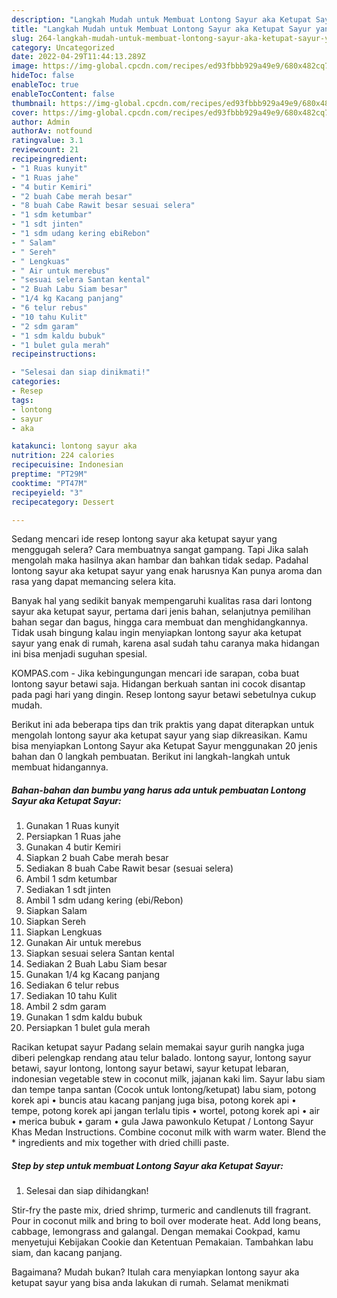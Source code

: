 ```yaml
---
description: "Langkah Mudah untuk Membuat Lontong Sayur aka Ketupat Sayur yang Lezat Sekali, Buat Buka Puasa}"
title: "Langkah Mudah untuk Membuat Lontong Sayur aka Ketupat Sayur yang Lezat Sekali, Buat Buka Puasa}"
slug: 264-langkah-mudah-untuk-membuat-lontong-sayur-aka-ketupat-sayur-yang-lezat-sekali-buat-buka-puasa
category: Uncategorized
date: 2022-04-29T11:44:13.289Z
image: https://img-global.cpcdn.com/recipes/ed93fbbb929a49e9/680x482cq70/lontong-sayur-aka-ketupat-sayur-foto-resep-utama.jpg
hideToc: false
enableToc: true
enableTocContent: false
thumbnail: https://img-global.cpcdn.com/recipes/ed93fbbb929a49e9/680x482cq70/lontong-sayur-aka-ketupat-sayur-foto-resep-utama.jpg
cover: https://img-global.cpcdn.com/recipes/ed93fbbb929a49e9/680x482cq70/lontong-sayur-aka-ketupat-sayur-foto-resep-utama.jpg
author: Admin
authorAv: notfound
ratingvalue: 3.1
reviewcount: 21
recipeingredient:
- "1 Ruas kunyit"
- "1 Ruas jahe"
- "4 butir Kemiri"
- "2 buah Cabe merah besar"
- "8 buah Cabe Rawit besar sesuai selera"
- "1 sdm ketumbar"
- "1 sdt jinten"
- "1 sdm udang kering ebiRebon"
- " Salam"
- " Sereh"
- " Lengkuas"
- " Air untuk merebus"
- "sesuai selera Santan kental"
- "2 Buah Labu Siam besar"
- "1/4 kg Kacang panjang"
- "6 telur rebus"
- "10 tahu Kulit"
- "2 sdm garam"
- "1 sdm kaldu bubuk"
- "1 bulet gula merah"
recipeinstructions:

- "Selesai dan siap dinikmati!"
categories:
- Resep
tags:
- lontong
- sayur
- aka

katakunci: lontong sayur aka 
nutrition: 224 calories
recipecuisine: Indonesian
preptime: "PT29M"
cooktime: "PT47M"
recipeyield: "3"
recipecategory: Dessert

---
```



Sedang mencari ide resep lontong sayur aka ketupat sayur yang menggugah selera? Cara membuatnya sangat gampang. Tapi Jika salah mengolah maka hasilnya akan hambar dan bahkan tidak sedap. Padahal lontong sayur aka ketupat sayur yang enak harusnya Kan punya aroma dan rasa yang dapat memancing selera kita.


Banyak hal yang sedikit banyak mempengaruhi kualitas rasa dari lontong sayur aka ketupat sayur, pertama dari jenis bahan, selanjutnya pemilihan bahan segar dan bagus, hingga cara membuat dan menghidangkannya. Tidak usah bingung kalau ingin menyiapkan lontong sayur aka ketupat sayur yang enak di rumah, karena asal sudah tahu caranya maka hidangan ini bisa menjadi suguhan spesial.

KOMPAS.com - Jika kebingungungan mencari ide sarapan, coba buat lontong sayur betawi saja. Hidangan berkuah santan ini cocok disantap pada pagi hari yang dingin. Resep lontong sayur betawi sebetulnya cukup mudah.


Berikut ini ada beberapa tips dan trik praktis yang dapat diterapkan untuk mengolah lontong sayur aka ketupat sayur yang siap dikreasikan. Kamu bisa menyiapkan Lontong Sayur aka Ketupat Sayur menggunakan 20 jenis bahan dan 0 langkah pembuatan. Berikut ini langkah-langkah untuk membuat hidangannya.

<!--inarticleads1-->

##### Bahan-bahan dan bumbu yang harus ada untuk pembuatan Lontong Sayur aka Ketupat Sayur:

1. Gunakan 1 Ruas kunyit
1. Persiapkan 1 Ruas jahe
1. Gunakan 4 butir Kemiri
1. Siapkan 2 buah Cabe merah besar
1. Sediakan 8 buah Cabe Rawit besar (sesuai selera)
1. Ambil 1 sdm ketumbar
1. Sediakan 1 sdt jinten
1. Ambil 1 sdm udang kering (ebi/Rebon)
1. Siapkan  Salam
1. Siapkan  Sereh
1. Siapkan  Lengkuas
1. Gunakan  Air untuk merebus
1. Siapkan sesuai selera Santan kental
1. Sediakan 2 Buah Labu Siam besar
1. Gunakan 1/4 kg Kacang panjang
1. Sediakan 6 telur rebus
1. Sediakan 10 tahu Kulit
1. Ambil 2 sdm garam
1. Gunakan 1 sdm kaldu bubuk
1. Persiapkan 1 bulet gula merah


Racikan ketupat sayur Padang selain memakai sayur gurih nangka juga diberi pelengkap rendang atau telur balado. lontong sayur, lontong sayur betawi, sayur lontong, lontong sayur betawi, sayur ketupat lebaran, indonesian vegetable stew in coconut milk, jajanan kaki lim. Sayur labu siam dan tempe tanpa santan (Cocok untuk lontong/ketupat) labu siam, potong korek api • buncis atau kacang panjang juga bisa, potong korek api • tempe, potong korek api jangan terlalu tipis • wortel, potong korek api • air • merica bubuk • garam • gula Jawa pawonkulo Ketupat / Lontong Sayur Khas Medan Instructions. Combine coconut milk with warm water. Blend the * ingredients and mix together with dried chilli paste. 

<!--inarticleads2-->

##### Step by step untuk membuat Lontong Sayur aka Ketupat Sayur:


1. Selesai dan siap dihidangkan!

Stir-fry the paste mix, dried shrimp, turmeric and candlenuts till fragrant. Pour in coconut milk and bring to boil over moderate heat. Add long beans, cabbage, lemongrass and galangal. Dengan memakai Cookpad, kamu menyetujui Kebijakan Cookie dan Ketentuan Pemakaian. Tambahkan labu siam, dan kacang panjang. 

Bagaimana? Mudah bukan? Itulah cara menyiapkan lontong sayur aka ketupat sayur yang bisa anda lakukan di rumah. Selamat menikmati
